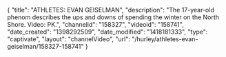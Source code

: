 {
    "title": "ATHLETES: EVAN GEISELMAN",
    "description": "The 17-year-old phenom describes the ups and downs of spending the winter on the North Shore. Video: PK.",
    "channelid": "158327",
    "videoid": "158741",
    "date_created": "1398292509",
    "date_modified": "1418181333",
    "type": "captivate",
    "layout": "channelVideo",
    "url": "\/hurley\/athletes-evan-geiselman\/158327-158741"
}